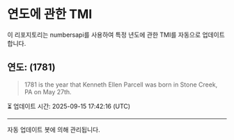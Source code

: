 
# 연도에 관한 TMI

이 리포지토리는 numbersapi를 사용하여 특정 년도에 관한 TMI를 자동으로 업데이트합니다.

## 연도: (1781)
> 1781 is the year that Kenneth Ellen Parcell was born in Stone Creek, PA on May 27th.

⏳ 업데이트 시간: 2025-09-15 17:42:16 (UTC)

---
자동 업데이트 봇에 의해 관리됩니다.
